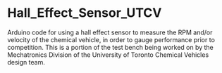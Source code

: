 # Hall_Effect_Sensor_UTCV
Arduino code for using a hall effect sensor to measure the RPM and/or velocity of the chemical vehicle, in order to gauge performance prior to competition. This is a portion of the test bench being worked on by the Mechatronics Division of the University of Toronto Chemical Vehicles design team.
